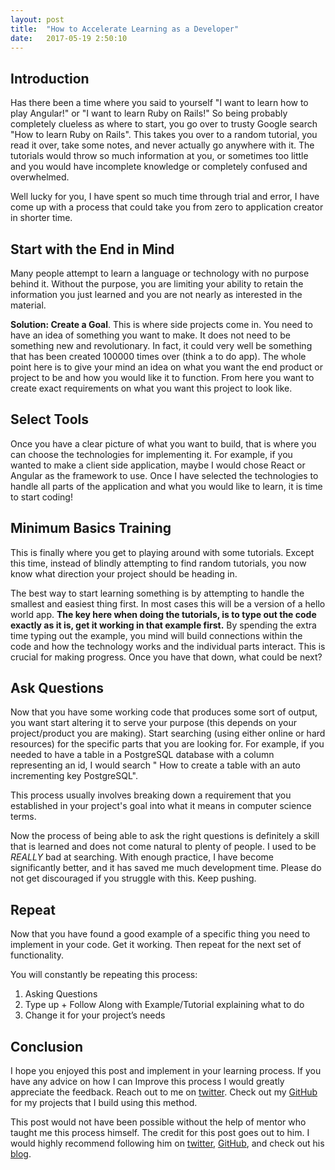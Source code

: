 ```yaml
---
layout: post
title:  "How to Accelerate Learning as a Developer"
date:   2017-05-19 2:50:10 
---
```



## Introduction

Has there been a time where you said to yourself "I want to learn how to play Angular!" or "I want to learn Ruby on Rails!"  So being probably completely clueless as where to start, you go over to trusty Google search "How to learn Ruby on Rails".  This takes you over to a random tutorial, you read it over, take some notes, and never actually go anywhere with it.  The tutorials would throw so much information at you, or sometimes too little  and you would have incomplete knowledge or completely confused and overwhelmed.

Well lucky for you, I have spent so much time through trial and error, I have come up with a process that could take you from zero to application creator in shorter time.


## Start with the End in Mind

Many people attempt to learn a language or technology with no purpose behind it.  Without the purpose, you are limiting your ability to retain the information you just learned and you are not nearly as interested in the material.

**Solution: Create a Goal**.  This is where side projects come in.  You need to have an idea of something you want to make.  It does not need to be something new and revolutionary.  In fact, it could very well be something that has been created 100000 times over (think a to do app). The whole point here is to give your mind an idea on what you want the end product or project to be and how you would like it to function. From here you want to create exact requirements on what you want this project to look like.  

## Select Tools

Once you have a clear picture of what you want to build, that is where you can choose the technologies for implementing it.  For example, if you wanted to make a client side application, maybe I would chose React or Angular as the framework to use.  Once I have selected the technologies to handle all parts of the application and what you would like to learn, it is time to start coding!

## Minimum Basics Training

This is finally where you get to playing around with some tutorials.  Except this time, instead of blindly attempting to find random tutorials, you now know what direction your project should be heading in.  

The best way to start learning something is by attempting to handle the smallest and easiest thing first.  In most cases this will be a version of a hello world app. **The key here when doing the tutorials, is to type out the code exactly as it is, get it working in that example first.**   By spending the extra time typing out the example, you mind will build connections within the code and how the technology works and the individual  parts interact.  This is crucial for making progress.  Once you have that down, what could be next?

## Ask Questions

Now that you have some working code that produces some sort of output, you want start altering it to serve your purpose (this depends on your project/product you are making).  Start searching (using either online or hard resources) for the specific parts that you are looking for.  For example, if you needed to have a table in a PostgreSQL database with a column representing an id, I would search " How to create a table with an auto incrementing key PostgreSQL".  

This process usually involves  breaking down a requirement that you established  in your project's goal into what it means in computer science terms.  

Now the process of being able to ask the right questions is definitely a skill that is learned and does not come natural to plenty of people.  I used to be *REALLY* bad at searching.  With enough practice, I have become significantly better, and it has saved me much development time.  Please do not get discouraged if you struggle with this.  Keep pushing.

## Repeat

Now that you have found a good example of a specific thing you need to implement in your code.  Get it working. Then repeat for the next set of functionality. 

You will constantly be repeating this process: 

1. Asking Questions
2. Type up + Follow Along with Example/Tutorial explaining  what to do
3. Change it for your project’s  needs
 
## Conclusion

I hope you enjoyed this post and implement in your learning process.  If you have any advice on how I can Improve this process I would greatly appreciate the feedback.  Reach out to me on [twitter][twitter].  Check out my [GitHub][github] for my projects that I build using this method.

This post would not have been possible without the help of mentor who taught me this process himself.  The credit for this post goes out to him.  I would highly recommend following him on [twitter][frankiesTwit], [GitHub][frankiesGH], and check out his [blog][frankiesBlog].  

[github]: https://github.com/acucciniello
[twitter]: https://twitter.com/antocucciniello
[frankiesGH]: https://github.com/chinedufn
[frankiesTwit]: https://twitter.com/chinedufn
[frankiesBlog]: http://www.chinedufn.com/


